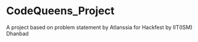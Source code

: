 # CodeQueens_Project
A project based on problem statement by Atlanssia for Hackfest by IIT(ISM) Dhanbad
